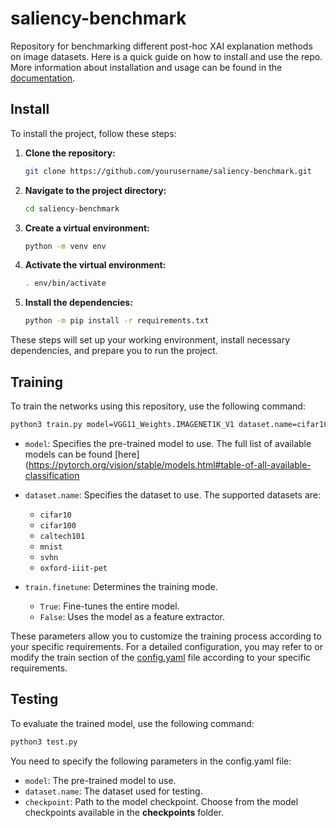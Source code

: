 # saliency-benchmark
Repository for benchmarking different post-hoc XAI explanation methods on image datasets. Here is a quick guide on how to install and use the repo. More information about installation and usage can be found in the [documentation](docs/README.md).

## Install
To install the project, follow these steps:

1. **Clone the repository:**

    ```bash
    git clone https://github.com/yourusername/saliency-benchmark.git
    ```

2. **Navigate to the project directory:**

    ```bash
    cd saliency-benchmark
    ```

3. **Create a virtual environment:**

    ```bash
    python -m venv env
    ```

4. **Activate the virtual environment:**

    ```bash
    . env/bin/activate
    ```

5. **Install the dependencies:**

    ```bash
    python -m pip install -r requirements.txt
    ```

These steps will set up your working environment, install necessary dependencies, and prepare you to run the project.

## Training

To train the networks using this repository, use the following command:

```bash
python3 train.py model=VGG11_Weights.IMAGENET1K_V1 dataset.name=cifar10 train.finetune=True
```
- `model`: Specifies the pre-trained model to use. The full list of available models can be found [here](https://pytorch.org/vision/stable/models.html#table-of-all-available-classification

- `dataset.name`: Specifies the dataset to use. The supported datasets are:
    - `cifar10`
    - `cifar100`
    - `caltech101`
    - `mnist`
    - `svhn`
    - `oxford-iiit-pet`
  
- `train.finetune`: Determines the training mode.
    - `True`: Fine-tunes the entire model.
    - `False`: Uses the model as a feature extractor.

These parameters allow you to customize the training process according to your specific requirements. For a detailed configuration, you may refer to or modify the train section of the [config.yaml](config/config.yaml) file according to your specific requirements.

## Testing 

To evaluate the trained model, use the following command:

```bash
python3 test.py
```
You need to specify the following parameters in the config.yaml file:
- `model`: The pre-trained model to use.
- `dataset.name`: The dataset used for testing.
- `checkpoint`: Path to the model checkpoint. Choose from the model checkpoints available in the **checkpoints** folder.
